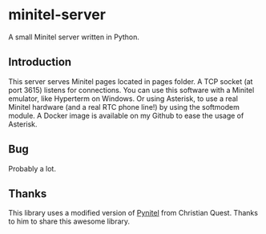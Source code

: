 # minitel-server
A small Minitel server written in Python.

## Introduction
This server serves Minitel pages located in pages folder.
A TCP socket (at port 3615) listens for connections. You can use this software with a Minitel emulator, like Hyperterm on Windows.
Or using Asterisk, to use a real Minitel hardware (and a real RTC phone line!) by using the softmodem module.
A Docker image is available on my Github to ease the usage of Asterisk.

## Bug
Probably a lot.

## Thanks
This library uses a modified version of [Pynitel](https://github.com/cquest/pynitel) from Christian Quest.
Thanks to him to share this awesome library.